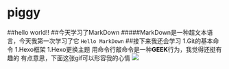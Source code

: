 # piggy
##hello world!!
##今天学习了MarkDown
#####MarkDown是一种超文本语言，今天我第一次学习了它
`Hello MarkDown`
##接下来我还会学习
1.Git的基本命令
1.Hexo框架
1.Hexo更换主题
用命令行敲命令是一种**GEEK**行为，我觉得还挺有趣的
有点意思，下面这张gif可以形容我的心情
![](https://qgt-style.oss-cn-hangzhou.aliyuncs.com/newcoursep4/g1/g1-2-2/tenor.gif)
